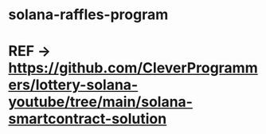 # solana-raffles-program

# REF -> https://github.com/CleverProgrammers/lottery-solana-youtube/tree/main/solana-smartcontract-solution
